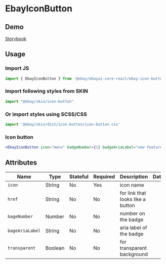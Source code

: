 # EbayIconButton

## Demo
[Storybook](https://opensource.ebay.com/ebayui-core-react/main/?path=/story/ebay-icon-button--default)

## Usage

### Import JS
```jsx harmony
import { EbayIconButton } from '@ebay/ebayui-core-react/ebay-icon-button'
```

### Import following styles from SKIN
```jsx harmony
import "@ebay/skin/icon-button"
```

### Or import styles using SCSS/CSS
```jsx harmony
import '@ebay/skin/dist/icon-button/icon-button.css'
```

### Icon button
```jsx harmony
<EbayIconButton icon="menu" badgeNumber={1} badgeAriaLabel="new feature available" />
```

## Attributes

Name | Type | Stateful | Required | Description | Data
--- | --- | --- | --- | --- | ---
`icon` | String | No | Yes | icon name
`href` | String | No | No | for link that looks like a button
`bageNumber` | Number | No | No | number on the badge
`bageAriaLabel` | String | No | No | aria label of the badge
`transparent` | Boolean | No | No | for transparent background
